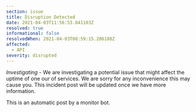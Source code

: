 ```yaml
---
section: issue
title: Disruption Detected
date: 2021-04-03T11:56:53.841103Z
resolved: true
informational: false
resolvedWhen: 2021-04-03T08:59:15.206188Z
affected:
  - API
severity: disrupted
---
```

*Investigating* - We are investigating a potential issue that might affect the uptime of one our of services. We are sorry for any inconvenience this may cause you. This incident post will be updated once we have more information.

This is an automatic post by a monitor bot.
        